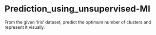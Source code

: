 # Prediction_using_unsupervised-Ml
From the given ‘Iris’ dataset, predict the optimum number of clusters and represent it visually. 
